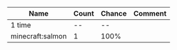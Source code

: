 | Name             | Count | Chance | Comment |
| ---------------- | ----- | ------ | ------- |
| 1 time           |    -- |     -- |         |
| minecraft:salmon |     1 |   100% |         |